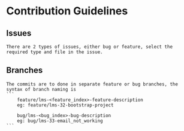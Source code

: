 # Contribution Guidelines

## Issues
    There are 2 types of issues, either bug or feature, select the required type and file in the issue.

## Branches
    The commits are to done in separate feature or bug branches, the syntax of branch naming is
    ```
        feature/lms-<feature_index>-feature-description
        eg: feature/lms-32-bootstrap-project
        
        bug/lms-<bug_index>-bug-description
        eg: bug/lms-33-email_not_working
    ```
    
